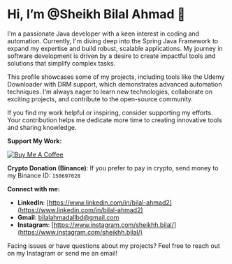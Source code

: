 # Hi, I’m @Sheikh Bilal Ahmad 👋

I'm a passionate Java developer with a keen interest in coding and automation. Currently, I'm diving deep into the Spring Java Framework to expand my expertise and build robust, scalable applications. My journey in software development is driven by a desire to create impactful tools and solutions that simplify complex tasks.

This profile showcases some of my projects, including tools like the Udemy Downloader with DRM support, which demonstrates advanced automation techniques. I'm always eager to learn new technologies, collaborate on exciting projects, and contribute to the open-source community.

If you find my work helpful or inspiring, consider supporting my efforts. Your contribution helps me dedicate more time to creating innovative tools and sharing knowledge.

**Support My Work:**

<a href="https://buymeacoffee.com/bilalsheikh" target="_blank"> <img src="https://img.shields.io/badge/Buy%20Me%20A%20Coffee-FFDD00?style=for-the-badge&logo=buy-me-a-coffee&logoColor=black" alt="Buy Me A Coffee"> </a>

**Crypto Donation (Binance)**: If you prefer to pay in crypto, send money to my Binance ID: `150697028`

**Connect with me:**
*   **LinkedIn**: [https://www.linkedin.com/in/bilal-ahmad2](https://www.linkedin.com/in/bilal-ahmad2)
*   **Gmail**: [bilalahmadallbd@gmail.com](mailto:bilalahmadallbd@gmail.com)
*   **Instagram**: [https://www.instagram.com/sheikhh.bilal/](https://www.instagram.com/sheikhh.bilal/)

Facing issues or have questions about my projects? Feel free to reach out on my Instagram or send me an email!
